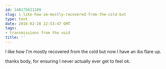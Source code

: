 ```yaml
---
id: 140175621289
slug: i-like-how-im-mostly-recovered-from-the-cold-but
type: text
date: 2016-02-28 22:53:47 GMT
tags:
- transmissions from the void
title: ''
---
```

I like how I'm mostly recovered from the cold but now I have an ibs flare up. 

thanks body, for ensuring I never actually ever get to feel ok.